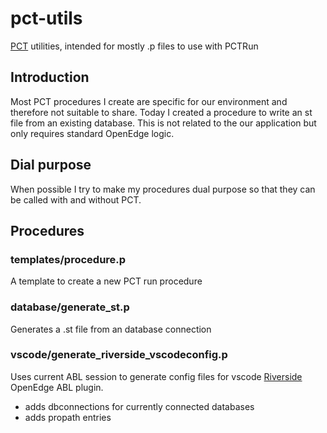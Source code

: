 # pct-utils

[PCT](<https://github.com/Riverside-Software/pct>) utilities, intended for mostly .p files to use with PCTRun

## Introduction

Most PCT procedures I create are specific for our environment and therefore not suitable to share. Today I created a procedure to write an st file from an existing database. This is not related to the our application but only requires standard OpenEdge logic.  

## Dial purpose

When possible I try to make my procedures dual purpose so that they can be called with and without PCT.

## Procedures

### templates/procedure.p

A template to create a new PCT run procedure

### database/generate_st.p

Generates a .st file from an database connection

### vscode/generate_riverside_vscodeconfig.p

Uses current ABL session to generate config files for vscode  [Riverside](https://marketplace.visualstudio.com/publishers/RiversideSoftware) OpenEdge ABL plugin.

* adds dbconnections for currently connected databases
* adds propath entries
